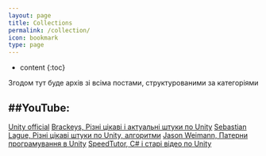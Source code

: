 ```yaml
---
layout: page
title: Collections
permalink: /collection/
icon: bookmark
type: page
---
```


* content
{:toc}

Згодом тут буде архів зі всіма постами, структурованими за категоріями


##**YouTube**:
---
[Unity official](https://www.youtube.com/channel/UCG08EqOAXJk_YXPDsAvReSg "Unity official")
[Brackeys, Різні цікаві і актуальні штуки по Unity](https://www.youtube.com/channel/UCYbK_tjZ2OrIZFBvU6CCMiA "Brackeys")
[Sebastian Lague, Різні цікаві штуки по Unity, алгоритми](https://www.youtube.com/channel/UCmtyQOKKmrMVaKuRXz02jbQ "Sebastian Lague")
[Jason Weimann, Патерни програмування в Unity](https://www.youtube.com/channel/UCX_b3NNQN5bzExm-22-NVVg "Jason Weimann")
[SpeedTutor, C# і старі відео по Unity](https://www.youtube.com/channel/UCwYuQIa9lgjvDiZryUVtFGw "SpeedTutor")
